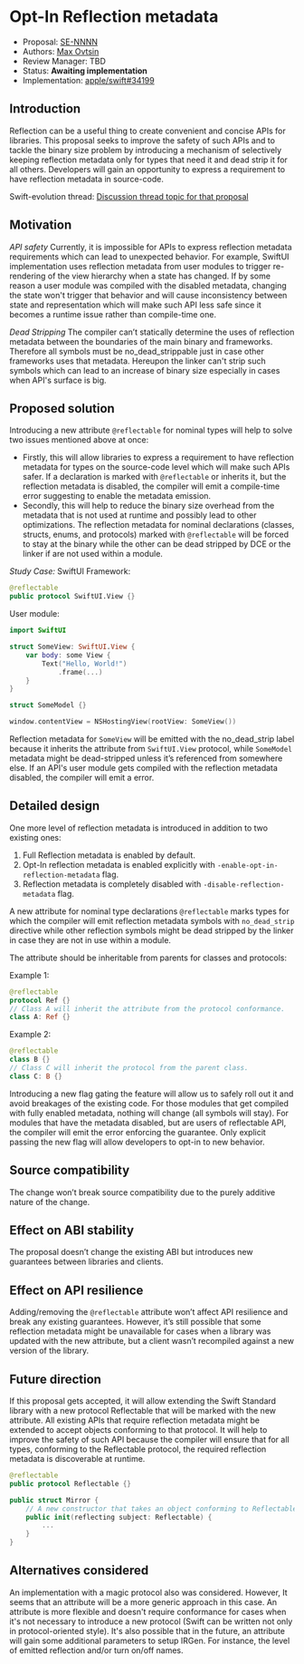 # Opt-In Reflection metadata

* Proposal: [SE-NNNN](NNNN-opt-in-reflection-metadata.md)
* Authors: [Max Ovtsin](https://github.com/maxovtsin)
* Review Manager: TBD
* Status: **Awaiting implementation**
* Implementation: [apple/swift#34199](https://github.com/apple/swift/pull/34199)


## Introduction
Reflection can be a useful thing to create convenient and concise APIs for libraries. This proposal seeks to improve the safety of such APIs and to tackle the binary size problem by introducing a mechanism of selectively keeping reflection metadata only for types that need it and dead strip it for all others. Developers will gain an opportunity to express a requirement to have reflection metadata in source-code.

Swift-evolution thread: [Discussion thread topic for that proposal](https://forums.swift.org/t/pitch-2-opt-in-reflection-metadata/41696)

## Motivation
*API safety*
Currently, it is impossible for APIs to express reflection metadata requirements which can lead to unexpected behavior. For example, SwiftUI implementation uses reflection metadata from user modules to trigger re-rendering of the view hierarchy when a state has changed. If by some reason a user module was compiled with the disabled metadata, changing the state won't trigger that behavior and will cause inconsistency between state and representation which will make such API less safe since it becomes a runtime issue rather than compile-time one.

*Dead Stripping*
The compiler can’t statically determine the uses of reflection metadata between the boundaries of the main binary and frameworks. Therefore all symbols must be no_dead_strippable just in case other frameworks uses that metadata. Hereupon the linker can't strip such symbols which can lead to an increase of binary size especially in cases when API's surface is big.


## Proposed solution
Introducing a new attribute `@reflectable` for nominal types will help to solve two issues mentioned above at once:

* Firstly, this will allow libraries to express a requirement to have reflection metadata for types on the source-code level which will make such APIs safer. If a declaration is marked with `@reflectable` or inherits it, but the reflection metadata is disabled, the compiler will emit a compile-time error suggesting to enable the metadata emission.
* Secondly, this will help to reduce the binary size overhead from the metadata that is not used at runtime and possibly lead to other optimizations. The reflection metadata for nominal declarations (classes, structs, enums, and protocols) marked with `@reflectable` will be forced to stay at the binary while the other can be dead stripped by DCE or the linker if are not used within a module.

*Study Case:*
SwiftUI Framework:
```swift
@reflectable
public protocol SwiftUI.View {}
```
User module:
```swift
import SwiftUI

struct SomeView: SwiftUI.View {
    var body: some View {        
        Text("Hello, World!")
            .frame(...)    
    }
}

struct SomeModel {}

window.contentView = NSHostingView(rootView: SomeView())
```
Reflection metadata for `SomeView` will be emitted with the no_dead_strip label because it inherits the attribute from `SwiftUI.View` protocol, while `SomeModel` metadata might be dead-stripped unless it’s referenced from somewhere else. If an API's user module gets compiled with the reflection metadata disabled, the compiler will emit a error.

## Detailed design
One more level of reflection metadata is introduced in addition to two existing ones:

1. Full Reflection metadata is enabled by default.
2. Opt-In reflection metadata is enabled explicitly with `-enable-opt-in-reflection-metadata` flag.
3. Reflection metadata is completely disabled with `-disable-reflection-metadata` flag.


A new attribute for nominal type declarations `@reflectable` marks types for which the compiler will emit reflection metadata symbols with `no_dead_strip` directive while other reflection symbols might be dead stripped by the linker in case they are not in use within a module.

The attribute should be inheritable from parents for classes and protocols:

Example 1:
```swift
@reflectable
protocol Ref {}
// Class A will inherit the attribute from the protocol conformance.
class A: Ref {}
```
Example 2:
```swift
@reflectable
class B {}
// Class C will inherit the protocol from the parent class.
class C: B {}
```

Introducing a new flag gating the feature will allow us to safely roll out it and avoid breakages of the existing code. For those modules that get compiled with fully enabled metadata, nothing will change (all symbols will stay). For modules that have the metadata disabled, but are users of reflectable API, the compiler will emit the error enforcing the guarantee. Only explicit passing the new flag will allow developers to opt-in to new behavior.


## Source compatibility
The change won’t break source compatibility due to the purely additive nature of the change.


## Effect on ABI stability
The proposal doesn’t change the existing ABI but introduces new guarantees between libraries and clients.


## Effect on API resilience
Adding/removing the `@reflectable` attribute won’t affect API resilience and break any existing guarantees. However, it’s still possible that some reflection metadata might be unavailable for cases when a library was updated with the new attribute, but a client wasn’t recompiled against a new version of the library.


## Future direction
If this proposal gets accepted, it will allow extending the Swift Standard library with a new protocol Reflectable that will be marked with the new attribute. All existing APIs that require reflection metadata might be extended to accept objects conforming to that protocol. It will help to improve the safety of such API because the compiler will ensure that for all types, conforming to the Reflectable protocol, the required reflection metadata is discoverable at runtime.

```swift
@reflectable
public protocol Reflectable {}

public struct Mirror {
    // A new constructor that takes an object conforming to Reflectable protocol.
    public init(reflecting subject: Reflectable) {
        ...
    }
}
```

## Alternatives considered
An implementation with a magic protocol also was considered. However, It seems that an attribute will be a more generic approach in this case. An attribute is more flexible and doesn't require conformance for cases when it's not necessary to introduce a new protocol (Swift can be written not only in protocol-oriented style). It's also possible that in the future, an attribute will gain some additional parameters to setup IRGen. For instance, the level of emitted reflection and/or turn on/off names.



